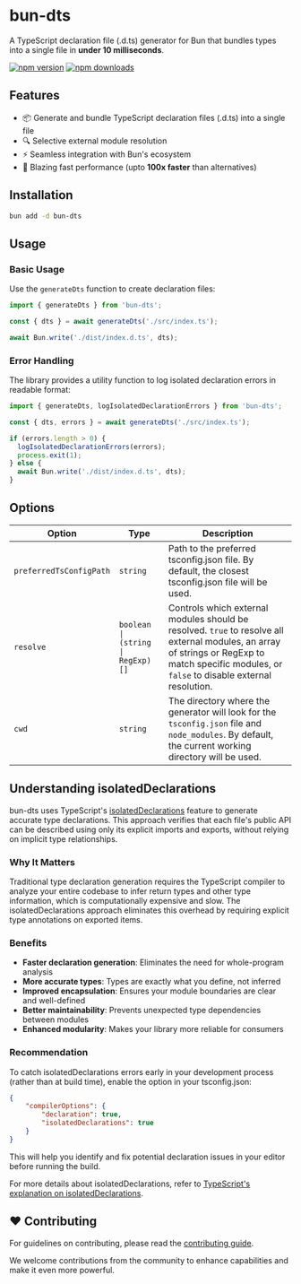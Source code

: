 # bun-dts

A TypeScript declaration file (.d.ts) generator for Bun that bundles types into a single file in **under 10 milliseconds**.

[![npm version](https://img.shields.io/npm/v/bun-dts.svg?style=flat-square)](https://www.npmjs.com/package/bun-dts)
[![npm downloads](https://img.shields.io/npm/dm/bun-dts.svg?style=flat-square)](https://www.npmjs.com/package/bun-dts)

## Features

- 📦 Generate and bundle TypeScript declaration files (.d.ts) into a single file
- 🔍 Selective external module resolution
- ⚡ Seamless integration with Bun's ecosystem
- 🚀 Blazing fast performance (upto **100x faster** than alternatives)

## Installation

```bash
bun add -d bun-dts
```

## Usage

### Basic Usage

Use the `generateDts` function to create declaration files:

```ts
import { generateDts } from 'bun-dts';

const { dts } = await generateDts('./src/index.ts');

await Bun.write('./dist/index.d.ts', dts);
```

### Error Handling

The library provides a utility function to log isolated declaration errors in readable format:

```ts
import { generateDts, logIsolatedDeclarationErrors } from 'bun-dts';

const { dts, errors } = await generateDts('./src/index.ts');

if (errors.length > 0) {
  logIsolatedDeclarationErrors(errors);
  process.exit(1);
} else {
  await Bun.write('./dist/index.d.ts', dts);
}
```

## Options

| Option                   | Type                        | Description                                                                                                                                                                                     |
| ------------------------ | --------------------------- | ----------------------------------------------------------------------------------------------------------------------------------------------------------------------------------------------- |
| `preferredTsConfigPath`  | `string`                    | Path to the preferred tsconfig.json file. By default, the closest tsconfig.json file will be used.                                                                                              |
| `resolve`                | `boolean \| (string \| RegExp)[]` | Controls which external modules should be resolved. `true` to resolve all external modules, an array of strings or RegExp to match specific modules, or `false` to disable external resolution. |
| `cwd`                    | `string`                    | The directory where the generator will look for the `tsconfig.json` file and `node_modules`. By default, the current working directory will be used.                    |

## Understanding isolatedDeclarations

bun-dts uses TypeScript's [isolatedDeclarations](https://www.typescriptlang.org/docs/handbook/release-notes/typescript-5-5.html#isolated-declarations) feature to generate accurate type declarations. This approach verifies that each file's public API can be described using only its explicit imports and exports, without relying on implicit type relationships.

### Why It Matters

Traditional type declaration generation requires the TypeScript compiler to analyze your entire codebase to infer return types and other type information, which is computationally expensive and slow. The isolatedDeclarations approach eliminates this overhead by requiring explicit type annotations on exported items.

### Benefits

- **Faster declaration generation**: Eliminates the need for whole-program analysis
- **More accurate types**: Types are exactly what you define, not inferred
- **Improved encapsulation**: Ensures your module boundaries are clear and well-defined
- **Better maintainability**: Prevents unexpected type dependencies between modules
- **Enhanced modularity**: Makes your library more reliable for consumers

### Recommendation

To catch isolatedDeclarations errors early in your development process (rather than at build time), enable the option in your tsconfig.json:

```json
{
	"compilerOptions": {
		"declaration": true,
		"isolatedDeclarations": true
	}
}
```

This will help you identify and fix potential declaration issues in your editor before running the build.

For more details about isolatedDeclarations, refer to [TypeScript's explanation on isolatedDeclarations](https://www.typescriptlang.org/docs/handbook/release-notes/typescript-5-5.html#isolated-declarations).

## ❤️ Contributing

For guidelines on contributing, please read the [contributing guide](../../CONTRIBUTING.md).

We welcome contributions from the community to enhance capabilities and make it even more powerful.
